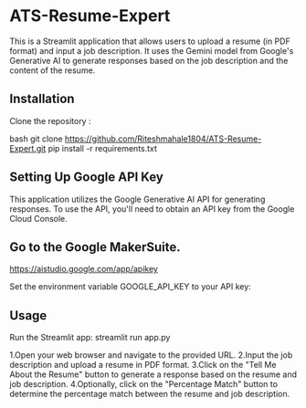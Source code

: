 # ATS-Resume-Expert
This is a Streamlit application that allows users to upload a resume (in PDF format) and input a job description. It uses the Gemini model from Google's Generative AI to generate responses based on the job description and the content of the resume.

## Installation

Clone the repository :

bash
git clone https://github.com/Riteshmahale1804/ATS-Resume-Expert.git
pip install -r requirements.txt



## Setting Up Google API Key
This application utilizes the Google Generative AI API for generating responses. To use the API, you'll need to obtain an API key from the Google Cloud Console.

## Go to the Google MakerSuite.
https://aistudio.google.com/app/apikey
 
Set the environment variable GOOGLE_API_KEY to your API key:


## Usage
Run the Streamlit app:
streamlit run app.py

1.Open your web browser and navigate to the provided URL.
2.Input the job description and upload a resume in PDF format.
3.Click on the "Tell Me About the Resume" button to generate a response based on the resume and job description.
4.Optionally, click on the "Percentage Match" button to determine the percentage match between the resume and job description.




